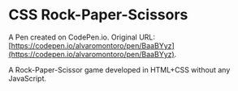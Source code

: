 # CSS Rock-Paper-Scissors

A Pen created on CodePen.io. Original URL: [https://codepen.io/alvaromontoro/pen/BaaBYyz](https://codepen.io/alvaromontoro/pen/BaaBYyz).

A Rock-Paper-Scissor game developed in HTML+CSS without any JavaScript.